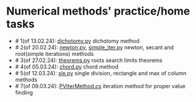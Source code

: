 # Numerical methods' practice/home tasks
- \# 1(of 13.02.24): [dichotomy.py](https://github.com/GaganovAlexander/numerical_methods/blob/main/dichotomy.py) dichotomy method
- \# 2(of 20.02.24): [newton.py](https://github.com/GaganovAlexander/numerical_methods/blob/main/newton.py), [simple_iter.py](https://github.com/GaganovAlexander/numerical_methods/blob/main/simple_iter.py) newton, secant and root(simple iterations) methods
- \# 3(of 27.02.24): [theorems.py](https://github.com/GaganovAlexander/numerical_methods/blob/main/dichotomy.py) roots search limits theorems 
- \# 4(of 05.03.24): [chord.py](https://github.com/GaganovAlexander/numerical_methods/blob/main/chord.py) chord method
- \# 5(of 12.03.24): [sle.py](https://github.com/GaganovAlexander/numerical_methods/blob/main/sle.py) single division, rectangle and max of column methods
- \# 7(of 09.03.24): [PVIterMethod.cs](https://github.com/GaganovAlexander/numerical_methods/blob/main/PVIterMethod.cs) iteration method for proper value finding